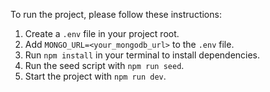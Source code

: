 To run the project, please follow these instructions:

1. Create a `.env` file in your project root.
2. Add `MONGO_URL=<your_mongodb_url>` to the `.env` file.
3. Run `npm install` in your terminal to install dependencies.
4. Run the seed script with `npm run seed`.
5. Start the project with `npm run dev`.